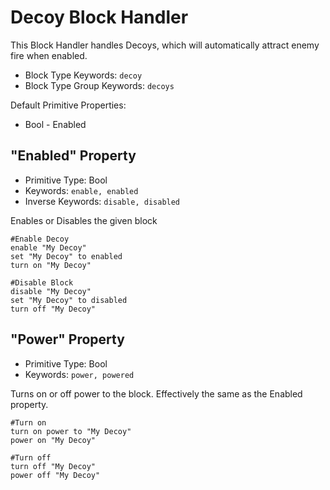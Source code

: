 ﻿# Decoy Block Handler
This Block Handler handles Decoys, which will automatically attract enemy fire when enabled.

* Block Type Keywords: ```decoy```
* Block Type Group Keywords: ```decoys```

Default Primitive Properties:
* Bool - Enabled

## "Enabled" Property
* Primitive Type: Bool
* Keywords: ```enable, enabled```
* Inverse Keywords: ```disable, disabled```

Enables or Disables the given block

```
#Enable Decoy
enable "My Decoy"
set "My Decoy" to enabled
turn on "My Decoy"

#Disable Block
disable "My Decoy"
set "My Decoy" to disabled
turn off "My Decoy"
```

## "Power" Property
* Primitive Type: Bool
* Keywords: ```power, powered```

Turns on or off power to the block.  Effectively the same as the Enabled property.

```
#Turn on
turn on power to "My Decoy"
power on "My Decoy"

#Turn off
turn off "My Decoy"
power off "My Decoy"
```